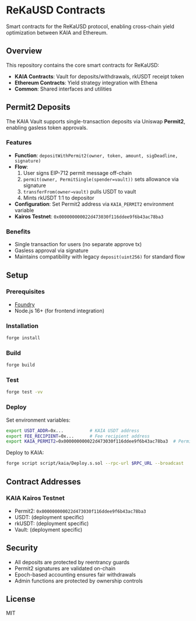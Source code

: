 # ReKaUSD Contracts

Smart contracts for the ReKaUSD protocol, enabling cross-chain yield optimization between KAIA and Ethereum.

## Overview

This repository contains the core smart contracts for ReKaUSD:
- **KAIA Contracts**: Vault for deposits/withdrawals, rkUSDT receipt token
- **Ethereum Contracts**: Yield strategy integration with Ethena
- **Common**: Shared interfaces and utilities

## Permit2 Deposits

The KAIA Vault supports single-transaction deposits via Uniswap **Permit2**, enabling gasless token approvals.

### Features
- **Function**: `depositWithPermit2(owner, token, amount, sigDeadline, signature)`
- **Flow**: 
  1. User signs EIP-712 permit message off-chain
  2. `permit(owner, PermitSingle(spender=vault))` sets allowance via signature
  3. `transferFrom(owner→vault)` pulls USDT to vault
  4. Mints rkUSDT 1:1 to depositor
- **Configuration**: Set Permit2 address via `KAIA_PERMIT2` environment variable
- **Kairos Testnet**: `0x000000000022d473030f116ddee9f6b43ac78ba3`

### Benefits
- Single transaction for users (no separate approve tx)
- Gasless approval via signature
- Maintains compatibility with legacy `deposit(uint256)` for standard flow

## Setup

### Prerequisites
- [Foundry](https://book.getfoundry.sh/getting-started/installation)
- Node.js 16+ (for frontend integration)

### Installation
```bash
forge install
```

### Build
```bash
forge build
```

### Test
```bash
forge test -vv
```

### Deploy

Set environment variables:
```bash
export USDT_ADDR=0x...          # KAIA USDT address
export FEE_RECIPIENT=0x...      # Fee recipient address
export KAIA_PERMIT2=0x000000000022d473030f116ddee9f6b43ac78ba3  # Permit2 (optional)
```

Deploy to KAIA:
```bash
forge script script/kaia/Deploy.s.sol --rpc-url $RPC_URL --broadcast
```

## Contract Addresses

### KAIA Kairos Testnet
- Permit2: `0x000000000022d473030f116ddee9f6b43ac78ba3`
- USDT: (deployment specific)
- rkUSDT: (deployment specific)
- Vault: (deployment specific)

## Security

- All deposits are protected by reentrancy guards
- Permit2 signatures are validated on-chain
- Epoch-based accounting ensures fair withdrawals
- Admin functions are protected by ownership controls

## License

MIT